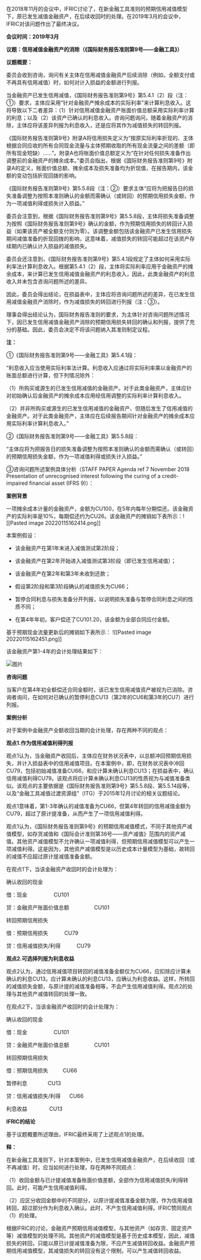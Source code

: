 在2018年11月的会议中，IFRIC讨论了，在新金融工具准则的预期信用减值模型下，原已发生减值金融资产，在后续收回时的处理。在2019年3月的会议中，IFRIC对该问题作出了最终决议。

  **会议时间：2019年3月**

**议题：信用减值金融资产的消除（《国际财务报告准则第9号——金融工具》）**

**议题概要：**

委员会收到咨询，询问有关主体在信用减值金融资产后续消除（例如，全额支付或不再具有信用减值）时，如何对计入损益的金额进行列报。

  当金融资产已发生信用减值，《国际财务报告准则第9号》第5.4.1（2）段（注：①）要求，主体应采用“针对金融资产摊余成本的实际利率”来计算利息收入。这将导致以下二者差异：（1）针对信用减值金融资产账面价值总额采用实际利率计算的利息；以及（2）该资产已确认的利息收入。咨询问题询问，随着金融资产的消除，主体应将该差异列报为利息收入，还是应将其作为减值损失的转回列报。

  《国际财务报告准则第9号》附录A将信用损失定义为“按原实际利率折现的、主体根据合同应收的所有合同现金流量与主体预期收取的所有现金流量之间的差额（即所有现金短缺）……”。附录A也将账面价值总额定义为“在针对任何损失准备作出调整前的金融资产的摊余成本。”委员会指出，根据《国际财务报告准则第9号》附录A的定义，账面价值总额、摊余成本及损失准备均为折现值，在报告期内，该金额的变动包括折现回拨的影响。

  《国际财务报告准则第9号》第5.5.8段（注：②）要求主体“应将为把报告日的损失准备调整为按照本准则确认的金额而需确认（或转回）的预期信用损失金额，作为一项减值利得或损失计入损益。”

  委员会注意到，根据《国际财务报告准则第9号》第5.5.8段，主体将损失准备调整为按照《国际财务报告准则第9号》确认的金额，作为预期信用损失的转回计入损益（如果该资产被全额支付则为零）。该调整金额包括该金融资产已发生信用损失期间减值准备的折现回拨的影响，这意味着，减值损失的转回可能超过在该资产存续期内已确认计入损益的减值损失。

  委员会还注意到，《国际财务报告准则第9号》第5.4.1段规定了主体如何采用实际利率法计算利息收入。根据第5.4.1（2）段，主体将实际利率应用于金融资产的摊余成本，来计算已发生信用减值金融资产的利息收入，因此，此类金融资产的利息收入并未包含咨询问题所述的差异。

  因此，委员会得出结论，在损益表中，主体应将咨询问题所述的差异，在已发生信用减值金融资产消除时，作为减值损失的转回进行列报（注：③）。

  理事会得出结论认为，国际财务报告准则的要求，为主体针对咨询问题所述情况下，因已发生信用减值金融资产消除的预期信用损失转回的确认和列报，提供了充分的基础。因此，委员会决定不将该问题纳入其准则制定议程。

  **注：**

①《国际财务报告准则第9号——金融工具》第5.4.1段：

“利息收入应当使用实际利率法计算。利息收入应通过将实际利率乘以金融资产的账面总额进行计算，但下列情况除外：

  （1）所购买或源生的已发生信用减值的金融资产。对于此类金融资产，主体应针对初始确认后金融资产的摊余成本应用经信用调整的实际利率计算利息收入。

  （2）并非所购买或源生的已发生信用减值的金融资产、但随后发生了信用减值的金融资产。对于此类金融资产，主体应在后续报告期间针对金融资产的摊余成本应用实际利率计算利息收入。”

  ②《国际财务报告准则第9号——金融工具》第5.5.8段：

“主体应将为把报告日的损失准备调整为按照本准则确认的金额而需确认（或转回）的预期信用损失金额，作为一项减值利得或损失计入损益。”

  ③咨询问题所述案例具体分析（STAFF PAPER Agenda ref 7 November 2018 Presentation of unrecognised interest following the curing of a credit-impaired financial asset (IFRS 9)）：

  **案例背景**

一项摊余成本计量的金融资产，金额为CU100，在5年内每年分期偿还。该金融资产的实际利率是10%，每期偿还约为CU26。该金融资产的摊销如下表所示：![[Pasted image 20220115162414.png]]

  
本案例假设：

-   该金融资产在第1年末进入减值测试第2阶段；
    
-   该金融资产在第2年开始进入减值测试第3阶段（即已发生信用减值）；
    
-   该金融资产在第2年和第3年未收到还款；
    
-   假设第2阶段和第3阶段确认的减值损失为CU66；
    
-   暂停合同利息与损失准备分开列报，以说明损失准备与暂停合同利息之间的性质不同；
    
-   在第4年年初，客户偿还了CU101.20，该金额为全部合同应付金额。
    
基于预期现金流量更新后的摊销如下表所示：
![[Pasted image 20220115162451.png]]

该金融资产第1-4年的会计处理结果如下：

 ![图片](https://mmbiz.qpic.cn/mmbiz_jpg/TREicFIvXG4AxUbfLpLmhibNgxJRVYK9iaUOtS0Iib0ZlnANyU6QXpNNRQQLs58d4RyNa2eVxdI1yJicbiajWxb9dhxQ/640?wx_fmt=jpeg&tp=webp&wxfrom=5&wx_lazy=1&wx_co=1)

  **咨询问题**

当客户在第4年初全额偿还合同金额时，该已发生信用减值资产被视为已消除。咨询者询问，在如何对已确认的暂停利息CU13（第2年的CU6和第3年的CU7）进行列报。

  **案例分析**

对于案例中金融资产全额收回当期的会计处理，存在两种不同的观点：

**观点1.作为信用减值利得列报**

观点1认为，当金融资产收回后，主体应在财务状况表中，以总额冲回预期信用损失，并计入损益表中的信用减值项目。在本案例中，即，在财务状况表中冲回CU79，包括初始减值准备CU66，和应计算未确认利息CU13；在损益表中，确认信用减值利得CU79。该观点将应计算未确认利息CU13的性质视为与减值准备类似。该观点的主要依据是《国际财务报告准则第9号》第5.5.8段、第5.5.14段等，以及“金融工具减值过渡资源组”（ITG）于2015年12月讨论的相关议题结论。

  观点1意味着，第1-3年确认的减值准备为CU66，但第4年转回的信用减值金额为CU79，超过了原计提准备，从而产生了一项信用减值利得。

  观点1认为，《国际财务报告准则第9号》的预期信用减值模式，不同于其他资产减值模型，如存货减值和《国际会计准则第36号——资产减值》范围内的资产减值。其他资产减值模型不允许确认一项减值利得，但预期信用减值模型可以产生一项减值利得。这是因为，其他资产减值模型是以历史成本计量模型为基础，故转回的减值不应超过原计提减值准备金额。

  在观点1下，当该金融资产收回时的会计处理为：

  确认收回的现金

借：现金                  CU101

贷：金融资产账面价值总额                 CU101

  转回预期信用损失

借：预期信用损失           CU79

贷：信用减值损失/利得           CU79

  **观点2.可选择列报为利息收益**

观点2认为，通过信用减值项目转回的减值准备金额仅为CU66，应扣除应计算未确认的利息CU13。应计算未确认的利息CU13，应确认为利息收益。这样，所转回的减值损失金额，与原计提的减值准备相等，不会产生信用减值利得。观点2的处理与其他资产减值转回的处理一致。

  在观点2下，当该金融资产收回时的会计处理为：

确认收回的现金

借：现金                  CU101

贷：金融资产账面价值总额                 CU101

  转回预期信用损失


借：预期信用损失          CU66

暂停利息              CU13
  
  贷：信用减值损失/利得      CU66

 利息收益               CU13

  **IFRIC的结论**

基于议题概要所述理由，IFRIC最终采用了上述观点1的处理。

  **释：**

在新金融工具准则下，针对本案例中，已发生信用减值金融资产，在后续收回（或不再减值）时，应当如何进行处理，存在两种不同观点：

  （1）收回金额与已计提减值准备账面价值差额，全部作为信用减值损失/利得转回。此时，可能产生信用减值利得。

（2）应区分收回金额中的不同部分，以原计提减值准备金额为限，作为信用减值转回，超过部分作为利息收入确认。此时，不产生信用减值利得。IFRIC赞同观点（1）的处理。

  根据IFRIC的讨论，金融资产预期信用减值模型，与其他资产（如存货、固定资产等）减值模型的处理不同。其他资产的减值模型是基于历史成本模型，因此，减值损失的转回，只能以原已计提减值准备为限，不应产生减值转回收益。金融资产预期信用减值模型，其减值损失的转回没有这个限制，可以产生减值转回收益。